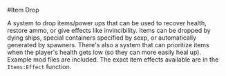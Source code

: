#Item Drop

A system to drop items/power ups that can be used to recover health, restore ammo, or give effects like invincibility. Items can be dropped by dying ships, special containers specified by sexp, or automatically generated by spawners. There's also a system that can prioritize items when the player's health gets low (so they can more easily heal up). Example mod files are included. The exact item effects available are in the ``Items:Effect`` function.
